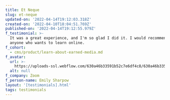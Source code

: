 ```yaml
---
title: Et Neque
slug: et-neque
updated-on: '2022-04-14T19:12:03.318Z'
created-on: '2022-04-10T18:04:51.769Z'
published-on: '2022-04-14T19:12:55.979Z'
f_testimonial: >-
  It was a great experience, and I'm so glad I did it. I would recommend it to
  anyone who wants to learn online.
f_cohort:
  - cms/product/learn-about-earned-media.md
f_avatar:
  url: >-
    https://uploads-ssl.webflow.com/630a46b33591b52c7e6df4c8/630a46b33591b5c1026df5ce_square%20three.jpg
  alt: null
f_company: Zoom
f_person-name: Emily Sharpow
layout: '[testimonials].html'
tags: testimonials
---
```



